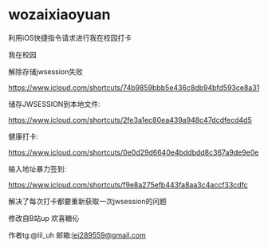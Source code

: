 # wozaixiaoyuan
利用iOS快捷指令请求进行我在校园打卡


我在校园


解除存储jwsession失败

https://www.icloud.com/shortcuts/74b9859bbb5e436c8db94bfd593ce8a31

储存JWSESSION到本地文件:

https://www.icloud.com/shortcuts/2fe3a1ec80ea439a948c47dcdfecd4d5

健康打卡:

https://www.icloud.com/shortcuts/0e0d29d6640e4bddbdd8c367a9de9e0e

输入地址暴力签到:

https://www.icloud.com/shortcuts/f9e8a275efb443fa8aa3c4accf33cdfc


解决了每次打卡都要重新获取一次jwsession的问题

修改自B站up 欢喜糖伈

作者tg:@lil_uh
   邮箱:lei289559@gmail.com
